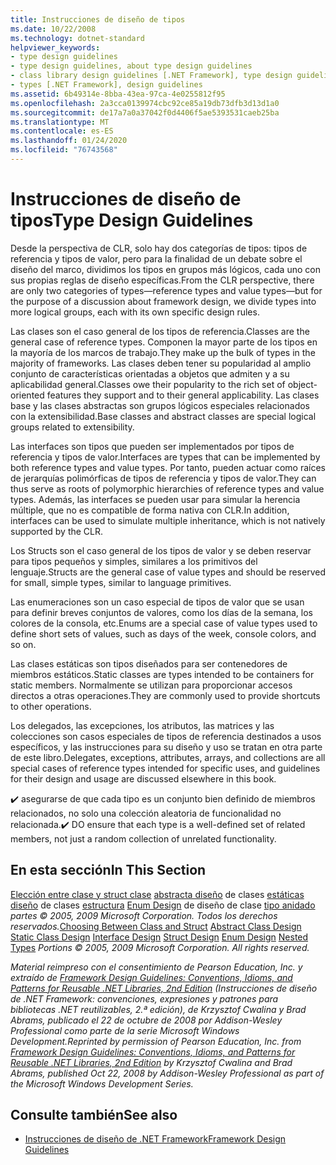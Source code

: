 ```yaml
---
title: Instrucciones de diseño de tipos
ms.date: 10/22/2008
ms.technology: dotnet-standard
helpviewer_keywords:
- type design guidelines
- type design guidelines, about type design guidelines
- class library design guidelines [.NET Framework], type design guidelines
- types [.NET Framework], design guidelines
ms.assetid: 6b49314e-8bba-43ea-97ca-4e0255812f95
ms.openlocfilehash: 2a3cca0139974cbc92ce85a19db73dfb3d13d1a0
ms.sourcegitcommit: de17a7a0a37042f0d4406f5ae5393531caeb25ba
ms.translationtype: MT
ms.contentlocale: es-ES
ms.lasthandoff: 01/24/2020
ms.locfileid: "76743568"
---
```

# <a name="type-design-guidelines"></a><span data-ttu-id="8e84a-102">Instrucciones de diseño de tipos</span><span class="sxs-lookup"><span data-stu-id="8e84a-102">Type Design Guidelines</span></span>
<span data-ttu-id="8e84a-103">Desde la perspectiva de CLR, solo hay dos categorías de tipos: tipos de referencia y tipos de valor, pero para la finalidad de un debate sobre el diseño del marco, dividimos los tipos en grupos más lógicos, cada uno con sus propias reglas de diseño específicas.</span><span class="sxs-lookup"><span data-stu-id="8e84a-103">From the CLR perspective, there are only two categories of types—reference types and value types—but for the purpose of a discussion about framework design, we divide types into more logical groups, each with its own specific design rules.</span></span>

 <span data-ttu-id="8e84a-104">Las clases son el caso general de los tipos de referencia.</span><span class="sxs-lookup"><span data-stu-id="8e84a-104">Classes are the general case of reference types.</span></span> <span data-ttu-id="8e84a-105">Componen la mayor parte de los tipos en la mayoría de los marcos de trabajo.</span><span class="sxs-lookup"><span data-stu-id="8e84a-105">They make up the bulk of types in the majority of frameworks.</span></span> <span data-ttu-id="8e84a-106">Las clases deben tener su popularidad al amplio conjunto de características orientadas a objetos que admiten y a su aplicabilidad general.</span><span class="sxs-lookup"><span data-stu-id="8e84a-106">Classes owe their popularity to the rich set of object-oriented features they support and to their general applicability.</span></span> <span data-ttu-id="8e84a-107">Las clases base y las clases abstractas son grupos lógicos especiales relacionados con la extensibilidad.</span><span class="sxs-lookup"><span data-stu-id="8e84a-107">Base classes and abstract classes are special logical groups related to extensibility.</span></span>

 <span data-ttu-id="8e84a-108">Las interfaces son tipos que pueden ser implementados por tipos de referencia y tipos de valor.</span><span class="sxs-lookup"><span data-stu-id="8e84a-108">Interfaces are types that can be implemented by both reference types and value types.</span></span> <span data-ttu-id="8e84a-109">Por tanto, pueden actuar como raíces de jerarquías polimórficas de tipos de referencia y tipos de valor.</span><span class="sxs-lookup"><span data-stu-id="8e84a-109">They can thus serve as roots of polymorphic hierarchies of reference types and value types.</span></span> <span data-ttu-id="8e84a-110">Además, las interfaces se pueden usar para simular la herencia múltiple, que no es compatible de forma nativa con CLR.</span><span class="sxs-lookup"><span data-stu-id="8e84a-110">In addition, interfaces can be used to simulate multiple inheritance, which is not natively supported by the CLR.</span></span>

 <span data-ttu-id="8e84a-111">Los Structs son el caso general de los tipos de valor y se deben reservar para tipos pequeños y simples, similares a los primitivos del lenguaje.</span><span class="sxs-lookup"><span data-stu-id="8e84a-111">Structs are the general case of value types and should be reserved for small, simple types, similar to language primitives.</span></span>

 <span data-ttu-id="8e84a-112">Las enumeraciones son un caso especial de tipos de valor que se usan para definir breves conjuntos de valores, como los días de la semana, los colores de la consola, etc.</span><span class="sxs-lookup"><span data-stu-id="8e84a-112">Enums are a special case of value types used to define short sets of values, such as days of the week, console colors, and so on.</span></span>

 <span data-ttu-id="8e84a-113">Las clases estáticas son tipos diseñados para ser contenedores de miembros estáticos.</span><span class="sxs-lookup"><span data-stu-id="8e84a-113">Static classes are types intended to be containers for static members.</span></span> <span data-ttu-id="8e84a-114">Normalmente se utilizan para proporcionar accesos directos a otras operaciones.</span><span class="sxs-lookup"><span data-stu-id="8e84a-114">They are commonly used to provide shortcuts to other operations.</span></span>

 <span data-ttu-id="8e84a-115">Los delegados, las excepciones, los atributos, las matrices y las colecciones son casos especiales de tipos de referencia destinados a usos específicos, y las instrucciones para su diseño y uso se tratan en otra parte de este libro.</span><span class="sxs-lookup"><span data-stu-id="8e84a-115">Delegates, exceptions, attributes, arrays, and collections are all special cases of reference types intended for specific uses, and guidelines for their design and usage are discussed elsewhere in this book.</span></span>

 <span data-ttu-id="8e84a-116">✔️ asegurarse de que cada tipo es un conjunto bien definido de miembros relacionados, no solo una colección aleatoria de funcionalidad no relacionada.</span><span class="sxs-lookup"><span data-stu-id="8e84a-116">✔️ DO ensure that each type is a well-defined set of related members, not just a random collection of unrelated functionality.</span></span>

## <a name="in-this-section"></a><span data-ttu-id="8e84a-117">En esta sección</span><span class="sxs-lookup"><span data-stu-id="8e84a-117">In This Section</span></span>
 <span data-ttu-id="8e84a-118">[Elección entre clase y struct clase](../../../docs/standard/design-guidelines/choosing-between-class-and-struct.md) [abstracta diseño](../../../docs/standard/design-guidelines/abstract-class.md) de clases [estáticas](../../../docs/standard/design-guidelines/static-class.md) [diseño](../../../docs/standard/design-guidelines/interface.md) de clases [estructura](../../../docs/standard/design-guidelines/struct.md) [Enum Design](../../../docs/standard/design-guidelines/enum.md) de diseño de clase [tipo anidado](../../../docs/standard/design-guidelines/nested-types.md) *partes © 2005, 2009 Microsoft Corporation. Todos los derechos reservados.*</span><span class="sxs-lookup"><span data-stu-id="8e84a-118">[Choosing Between Class and Struct](../../../docs/standard/design-guidelines/choosing-between-class-and-struct.md) [Abstract Class Design](../../../docs/standard/design-guidelines/abstract-class.md) [Static Class Design](../../../docs/standard/design-guidelines/static-class.md) [Interface Design](../../../docs/standard/design-guidelines/interface.md) [Struct Design](../../../docs/standard/design-guidelines/struct.md) [Enum Design](../../../docs/standard/design-guidelines/enum.md) [Nested Types](../../../docs/standard/design-guidelines/nested-types.md) *Portions © 2005, 2009 Microsoft Corporation. All rights reserved.*</span></span>

 <span data-ttu-id="8e84a-119">*Material reimpreso con el consentimiento de Pearson Education, Inc. y extraído de [Framework Design Guidelines: Conventions, Idioms, and Patterns for Reusable .NET Libraries, 2nd Edition](https://www.informit.com/store/framework-design-guidelines-conventions-idioms-and-9780321545619) (Instrucciones de diseño de .NET Framework: convenciones, expresiones y patrones para bibliotecas .NET reutilizables, 2.ª edición), de Krzysztof Cwalina y Brad Abrams, publicado el 22 de octubre de 2008 por Addison-Wesley Professional como parte de la serie Microsoft Windows Development.*</span><span class="sxs-lookup"><span data-stu-id="8e84a-119">*Reprinted by permission of Pearson Education, Inc. from [Framework Design Guidelines: Conventions, Idioms, and Patterns for Reusable .NET Libraries, 2nd Edition](https://www.informit.com/store/framework-design-guidelines-conventions-idioms-and-9780321545619) by Krzysztof Cwalina and Brad Abrams, published Oct 22, 2008 by Addison-Wesley Professional as part of the Microsoft Windows Development Series.*</span></span>

## <a name="see-also"></a><span data-ttu-id="8e84a-120">Consulte también</span><span class="sxs-lookup"><span data-stu-id="8e84a-120">See also</span></span>

- [<span data-ttu-id="8e84a-121">Instrucciones de diseño de .NET Framework</span><span class="sxs-lookup"><span data-stu-id="8e84a-121">Framework Design Guidelines</span></span>](../../../docs/standard/design-guidelines/index.md)
